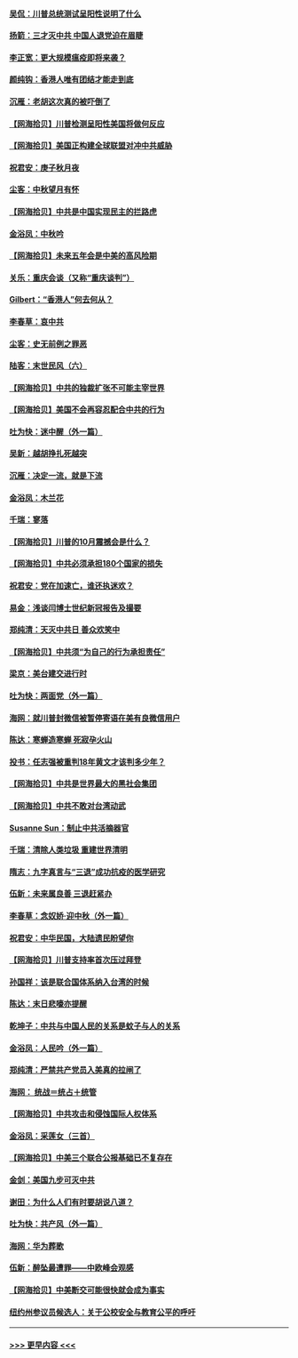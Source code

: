 #### [吴侃：川普总统测试呈阳性说明了什么](../pages/nsc993/n12451869.md?t=10050602) 
#### [扬箭：三才灭中共 中国人退党迫在眉睫](../pages/nsc993/n12451842.md?t=10050602) 
#### [李正宽：更大规模瘟疫即将来袭？](../pages/nsc993/n12451455.md?t=10050602) 
#### [颜纯钩：香港人唯有团结才能走到底](../pages/nsc993/n12450870.md?t=10050602) 
#### [沉雁：老胡这次真的被吓倒了](../pages/nsc993/n12449796.md?t=10050602) 
#### [【网海拾贝】川普检测呈阳性美国将做何反应](../pages/nsc993/n12449042.md?t=10050602) 
#### [【网海拾贝】美国正构建全球联盟对冲中共威胁](../pages/nsc993/n12446580.md?t=10050602) 
#### [祝君安：庚子秋月夜](../pages/nsc993/n12445870.md?t=10050602) 
#### [尘客：中秋望月有怀](../pages/nsc993/n12444632.md?t=10050602) 
#### [【网海拾贝】中共是中国实现民主的拦路虎](../pages/nsc993/n12443573.md?t=10050602) 
#### [金浴凤：中秋吟](../pages/nsc993/n12441773.md?t=10050602) 
#### [【网海拾贝】未来五年会是中美的高风险期](../pages/nsc993/n12440760.md?t=10050602) 
#### [关乐：重庆会谈（又称“重庆谈判”）](../pages/nsc993/n12437525.md?t=10050602) 
#### [Gilbert：“香港人”何去何从？](../pages/nsc993/n12435894.md?t=10050602) 
#### [李春草：哀中共](../pages/nsc993/n12435874.md?t=10050602) 
#### [尘客：史无前例之罪恶](../pages/nsc993/n12435762.md?t=10050602) 
#### [陆客：末世民风（六）](../pages/nsc993/n12435354.md?t=10050602) 
#### [【网海拾贝】中共的独裁扩张不可能主宰世界](../pages/nsc993/n12435151.md?t=10050602) 
#### [【网海拾贝】美国不会再容忍配合中共的行为](../pages/nsc993/n12433808.md?t=10050602) 
#### [吐为快：迷中醒（外一篇）](../pages/nsc993/n12433585.md?t=10050602) 
#### [吴新：越胡挣扎死越突](../pages/nsc993/n12433562.md?t=10050602) 
#### [沉雁：决定一流，就是下流](../pages/nsc993/n12432128.md?t=10050602) 
#### [金浴凤：木兰花](../pages/nsc993/n12432124.md?t=10050602) 
#### [千瑞：寥落](../pages/nsc993/n12432071.md?t=10050602) 
#### [【网海拾贝】川普的10月震撼会是什么？](../pages/nsc993/n12431624.md?t=10050602) 
#### [【网海拾贝】中共必须承担180个国家的损失](../pages/nsc993/n12428893.md?t=10050602) 
#### [祝君安：党在加速亡，谁还执迷欢？](../pages/nsc993/n12428652.md?t=10050602) 
#### [易金：浅谈闫博士世纪新冠报告及撮要](../pages/nsc993/n12426822.md?t=10050602) 
#### [郑纯清：天灭中共日 善众欢笑中](../pages/nsc993/n12426784.md?t=10050602) 
#### [【网海拾贝】中共须“为自己的行为承担责任”](../pages/nsc993/n12426067.md?t=10050602) 
#### [梁京：美台建交进行时](../pages/nsc993/n12424066.md?t=10050602) 
#### [吐为快：两面党（外一篇）](../pages/nsc993/n12424043.md?t=10050602) 
#### [海网：就川普封微信被暂停寄语在美有良微信用户](../pages/nsc993/n12424021.md?t=10050602) 
#### [陈达：寒蝉造寒蝉 死寂孕火山](../pages/nsc993/n12423958.md?t=10050602) 
#### [投书：任志强被重判18年黄文才该判多少年？](../pages/nsc993/n12423672.md?t=10050602) 
#### [【网海拾贝】中共是世界最大的黑社会集团](../pages/nsc993/n12423543.md?t=10050602) 
#### [【网海拾贝】中共不敢对台湾动武](../pages/nsc993/n12421418.md?t=10050602) 
#### [Susanne Sun：制止中共活摘器官](../pages/nsc993/n12419654.md?t=10050602) 
#### [千瑞：清除人类垃圾 重建世界清明](../pages/nsc993/n12419414.md?t=10050602) 
#### [隋志：九字真言与“三退”成功抗疫的医学研究](../pages/nsc993/n12419248.md?t=10050602) 
#### [伍新：未来属良善 三退赶紧办](../pages/nsc993/n12418496.md?t=10050602) 
#### [李春草：念奴娇·迎中秋（外一篇）](../pages/nsc993/n12418465.md?t=10050602) 
#### [祝君安：中华民国，大陆遗民盼望你](../pages/nsc993/n12418089.md?t=10050602) 
#### [【网海拾贝】川普支持率首次压过拜登](../pages/nsc993/n12418050.md?t=10050602) 
#### [孙国祥：该是联合国体系纳入台湾的时候](../pages/nsc993/n12417369.md?t=10050602) 
#### [陈达：末日悲嚎亦提醒](../pages/nsc993/n12416736.md?t=10050602) 
#### [乾坤子：中共与中国人民的关系是蚊子与人的关系](../pages/nsc993/n12416632.md?t=10050602) 
#### [金浴凤：人民吟（外一篇）](../pages/nsc993/n12416567.md?t=10050602) 
#### [郑纯清：严禁共产党员入美真的拉闸了](../pages/nsc993/n12416550.md?t=10050602) 
#### [海网： 统战＝统占＋统管](../pages/nsc993/n12416404.md?t=10050602) 
#### [【网海拾贝】中共攻击和侵蚀国际人权体系](../pages/nsc993/n12416250.md?t=10050602) 
#### [金浴凤：采莲女（三首）](../pages/nsc993/n12415517.md?t=10050602) 
#### [【网海拾贝】中美三个联合公报基础已不复存在](../pages/nsc993/n12415054.md?t=10050602) 
#### [金剑：美国九步可灭中共](../pages/nsc993/n12413183.md?t=10050602) 
#### [谢田：为什么人们有时要胡说八道？](../pages/nsc993/n12411861.md?t=10050602) 
#### [吐为快：共产风（外一篇）](../pages/nsc993/n12411761.md?t=10050602) 
#### [海网：华为葬歌](../pages/nsc993/n12410381.md?t=10050602) 
#### [伍新：醉坠最遭罪——中欧峰会观感](../pages/nsc993/n12410364.md?t=10050602) 
#### [【网海拾贝】中美断交可能很快就会成为事实](../pages/nsc993/n12409495.md?t=10050602) 
#### [纽约州参议员候选人：关于公校安全与教育公平的呼吁](../pages/nsc993/n12409228.md?t=10050602) 

----
#### [ >>> 更早内容 <<< ](../indexes/nsc993-earlier.md)

